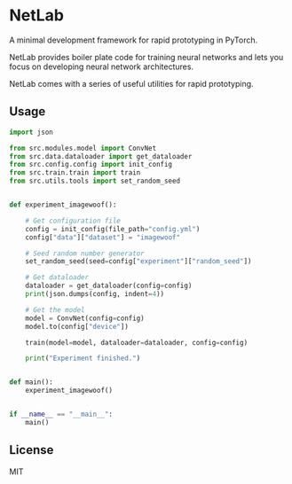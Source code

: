 # NetLab 

A minimal development framework for rapid prototyping in PyTorch.

NetLab provides boiler plate code for training neural networks 
and lets you focus on developing neural network architectures. 

NetLab comes with a series of useful utilities for rapid prototyping.


## Usage

```python
import json

from src.modules.model import ConvNet
from src.data.dataloader import get_dataloader
from src.config.config import init_config
from src.train.train import train
from src.utils.tools import set_random_seed


def experiment_imagewoof():

    # Get configuration file
    config = init_config(file_path="config.yml")
    config["data"]["dataset"] = "imagewoof"

    # Seed random number generator
    set_random_seed(seed=config["experiment"]["random_seed"])

    # Get dataloader
    dataloader = get_dataloader(config=config)
    print(json.dumps(config, indent=4))

    # Get the model
    model = ConvNet(config=config)
    model.to(config["device"])

    train(model=model, dataloader=dataloader, config=config)

    print("Experiment finished.")


def main():
    experiment_imagewoof()


if __name__ == "__main__":
    main()
```

## License

MIT
